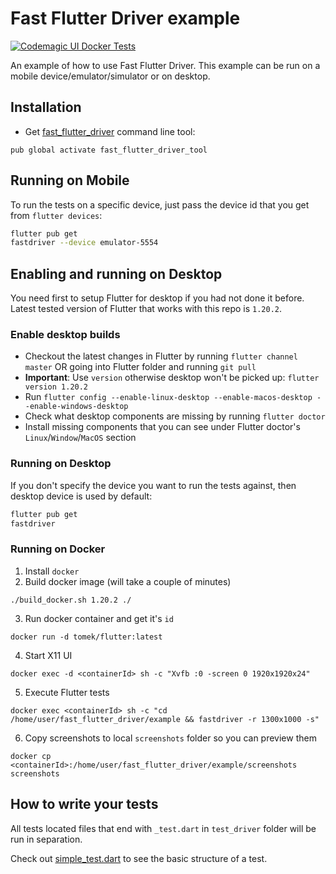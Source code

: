 # Fast Flutter Driver example

[![Codemagic UI Docker Tests](https://api.codemagic.io/apps/5f4fcc8d9c731164dfcaf6e4/flutter-tests-develop/status_badge.svg)](https://codemagic.io/apps/5f4fcc8d9c731164dfcaf6e4/flutter-tests-develop/latest_build)


An example of how to use Fast Flutter Driver.
This example can be run on a mobile device/emulator/simulator or on desktop.

## Installation
- Get [fast_flutter_driver][fast_flutter_driver] command line tool:
```shell script
pub global activate fast_flutter_driver_tool
```

## Running on Mobile
To run the tests on a specific device, just pass the device id that you get from `flutter devices`:
```bash
flutter pub get
fastdriver --device emulator-5554
```

## Enabling and running on Desktop
You need first to setup Flutter for desktop if you had not done it before.
Latest tested version of Flutter that works with this repo is `1.20.2`.

### Enable desktop builds

* Checkout the latest changes in Flutter by running `flutter channel master` OR going into Flutter folder and running `git pull`
* **Important**: Use `version` otherwise desktop won't be picked up: `flutter version 1.20.2`
* Run `flutter config --enable-linux-desktop --enable-macos-desktop --enable-windows-desktop`
* Check what desktop components are missing by running `flutter doctor`
* Install missing components that you can see under Flutter doctor's  `Linux`/`Window`/`MacOS` section


### Running on Desktop
If you don't specify the device you want to run the tests against, then desktop device is used by default:
```bash
flutter pub get
fastdriver
```


### Running on Docker
1) Install `docker`
2) Build docker image (will take a couple of minutes)
```
./build_docker.sh 1.20.2 ./
```
3) Run docker container and get it's `id`
```
docker run -d tomek/flutter:latest
```
4) Start X11 UI
```
docker exec -d <containerId> sh -c "Xvfb :0 -screen 0 1920x1920x24"
```
5) Execute Flutter tests
```
docker exec <containerId> sh -c "cd /home/user/fast_flutter_driver/example && fastdriver -r 1300x1000 -s"
```
6) Copy screenshots to local `screenshots` folder so you can preview them
```
docker cp <containerId>:/home/user/fast_flutter_driver/example/screenshots screenshots
```



## How to write your tests
All tests located files that end with `_test.dart` in `test_driver` folder will be run in separation.

Check out [simple_test.dart][simple_test] to see the basic structure of a test.


[fast_flutter_driver]: https://github.com/tomaszpolanski/fast_flutter_driver
[simple_test]: test_driver/simple_test.dart